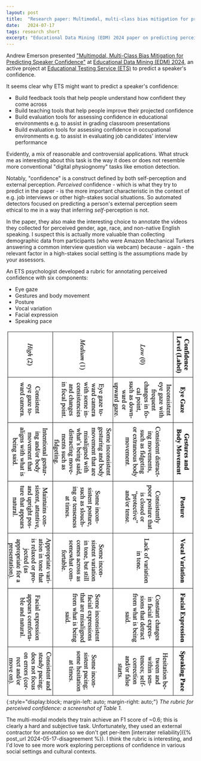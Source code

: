 ```yaml
---
layout: post
title:  "Research paper: Multimodal, multi-class bias mitigation for predicting speaker confidence"
date:   2024-07-17
tags: research short
excerpt: "Educational Data Mining (EDM) 2024 paper on predicting perceived speaker confidence."
---
```


Andrew Emerson presented ["Multimodal, Multi-Class Bias Mitigation for Predicting Speaker Confidence"](https://zenodo.org/records/12729896) at [Educational Data Mining (EDM) 2024](https://educationaldatamining.org/edm2024/), an active project at [Educational Testing Service (ETS)](https://www.ets.org/) to predict a speaker's confidence.

It seems clear why ETS might want to predict a speaker's confidence:
 - Build feedback tools that help people understand how confident they come across
 - Build teaching tools that help people improve their projected confidence
 - Build evaluation tools for assessing confidence in educational environments e.g. to assist in grading classroom presentations
 - Build evaluation tools for assessing confidence in occupational environments e.g. to assist in evaluating job candidates' interview performance

Evidently, a mix of reasonable and controversial applications.
What struck me as interesting about this task is the way it does or does not resemble more conventional "digital physiognomy" tasks like emotion detection.

Notably, "confidence" is a construct defined by both self-perception and external perception. 
_Perceived_ confidence - which is what they try to predict in the paper - is the more important characteristic in the context of e.g. job interviews or other high-stakes social situations. 
So automated detectors focused on predicting a person's external perception seem ethical to me in a way that inferring _self_-perception is not.

In the paper, they also make the interesting choice to annotate the videos they collected for perceived gender, age, race, and non-native English speaking. I suspect this is actually more valuable than collecting demographic data from participants (who were Amazon Mechanical Turkers answering a common interview question via webcam) because - again - the relevant factor in a high-stakes social setting is the assumptions made by your assessors.

An ETS psychologist developed a rubric for annotating perceived confidence with six components:

 - Eye gaze
 - Gestures and body movement
 - Posture
 - Vocal variation
 - Facial expression
 - Speaking pace

![Perceived confidence table, with full text from the paper linked above.](/images/perceived_confidence.png){:style="display:block; margin-left: auto; margin-right: auto;"}
*The rubric for perceived confidence: a screenshot of Table 1.*

The multi-modal models they train achieve an F1 score of ~0.6; this is clearly a hard and subjective task. Unfortunately, they used an external contractor for annotation so we don't get per-item [interrater reliability]({% post_url 2024-05-17-disagreement %}).
I think the rubric is interesting, and I'd love to see more work exploring perceptions of confidence in various social settings and cultural contexts.
